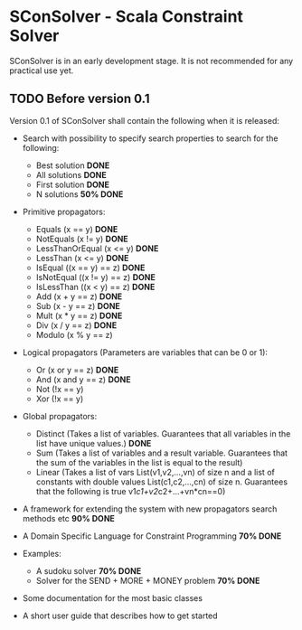 
SConSolver - Scala Constraint Solver
====================================

SConSolver is in an early development stage. It is not recommended for any practical use yet.

TODO Before version 0.1
-----------------------

Version 0.1 of SConSolver shall contain the following when it is released:

* Search with possibility to specify search properties to search for the following:
  * Best solution **DONE**
  * All solutions **DONE**
  * First solution **DONE**
  * N solutions **50% DONE**

* Primitive propagators:
  * Equals (x == y) **DONE**
  * NotEquals (x != y) **DONE**
  * LessThanOrEqual (x <= y) **DONE**
  * LessThan (x <= y) **DONE**
  * IsEqual ((x == y) == z) **DONE**
  * IsNotEqual ((x != y) == z) **DONE**
  * IsLessThan ((x < y) == z) **DONE**
  * Add (x + y == z) **DONE**
  * Sub (x - y == z) **DONE**
  * Mult (x * y == z) **DONE**
  * Div (x / y == z) **DONE**
  * Modulo (x % y == z)

* Logical propagators (Parameters are variables that can be 0 or 1):
  * Or (x or y == z) **DONE**
  * And (x and y == z) **DONE**
  * Not (!x == y)
  * Xor (!x == y)


* Global propagators:
  * Distinct (Takes a list of variables. Guarantees that all variables in the list have unique values.) **DONE**
  * Sum (Takes a list of variables and a result variable. Guarantees that the sum of the variables in the list is equal to the result)
  * Linear (Takes a list of vars List(v1,v2,...,vn) of size n and a list of constants with double values List(c1,c2,...,cn) of size n. Guarantees that the following is true v1*c1+v2*c2+...+vn*cn==0)


* A framework for extending the system with new propagators search methods etc **90% DONE**

* A Domain Specific Language for Constraint Programming **70% DONE**

* Examples:
  * A sudoku solver **70% DONE**
  * Solver for the SEND + MORE + MONEY problem **70% DONE**

* Some documentation for the most basic classes

* A short user guide that describes how to get started